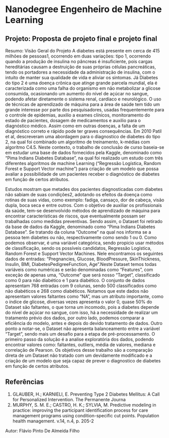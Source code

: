 
# Nanodegree Engenheiro de Machine Learning
## Projeto: Proposta de projeto final e projeto final




Resumo: Visão Geral do Projeto
A diabetes está presente em cerca de 415 milhões de pessoas1, ocorrendo em duas variações: tipo 1, ocorrendo quando a produção de insulina no pâncreas é insuficiente, pois cargas hereditárias causam a destruição de suas próprias células pancreáticas, tendo  os portadores a necessidade da administração de insulina, com o intuito de manter sua qualidade de vida e aliviar os sintomas. Já Diabetes do tipo 2 é uma doença crônica que atinge grande parcela mundial, ela é caracterizada como uma falha do organismo em não metabolizar a glicose consumida, ocasionando um aumento do nível de açúcar no sangue, podendo afetar diretamente o sistema renal, cardíaco e neurológico. O uso de técnicas de aprendizado de máquina para a área de saúde tem tido um grande interesse por parte dos pesquisadores, usadas frequentemente para o controle de epidemias, auxilio a exames clínicos, monitoramento do estado de pacientes, dosagem de medicamentos e auxilio para o diagnóstico médico. Assim como em outras doenças, a falta de um diagnóstico correto e rápido pode ter graves consequências. Em 2010 Patil et al, descreveram uma abordagem para o diagnostico de diabetes do tipo 2, na qual foi combinado um algoritmo de treinamento,  k-médias com algoritmo C4.5. Neste contexto, o trabalho de conclusão de curso baseia-se em estudar uma base de dados fornecidos pela Kaggle, denominado como “Pima Indians Diabetes Database”, na qual foi realizado um estudo com três diferentes algoritmos de machine Learning (“Regressão Logística, Random Forest e Support Vector machine”) para criação de um modelo que possa avaliar a possibilidade de um pacientes receber o diagnóstico de diabetes em função de certos atributos.


Estudos mostram que metades dos pacientes diagnosticadas com diabetes não sabiam de suas condições2, adotando os efeitos da doença como rotinas de suas vidas, como exemplo: fadiga, cansaço, dor de cabeça, visão dupla, boca seca e entre outros.  Com o objetivo de auxiliar os profissionais da saúde, tem-se desenvolvido métodos de aprendizado de máquina para encontrar características de riscos, que eventualmente possam ser trabalhadas como medidas preventivas. Sendo assim, o Dataset foi retirado da base de dados da Kaggle, denominado como “Pima Indians Diabetes Database”. Se tratando da coluna “Outcome” na qual nos informa se a pessoa tem diabetes ou não, respectivamente como sendo 1 ou 0. Como podemos observar, é uma variável categórica, sendo propicio usar métodos de classificação, sendo os possíveis candidatos, Regressão Logística, Random Forest e Support Vector Machines. Nele encontramos os seguintes dados de entradas: “Pregnancies, Glucose, BloodPressure, SkinThickness, Insulin, BMI, DiabetesPedigreeFunction, Age”.Neste Dataset temos todas variáveis como numéricas e serão denominadas como “Features”, com exceção de apenas uma, “Outcome” que será nosso “Target”, classificado como 0 para não diabético e 1 para diabético. O conjunto de dados apresentam 768 entradas com 9 colunas, sendo 500 classificados como não diabéticos e 268 como diabéticos. Notamos que este dados não apresentam valores faltantes como “NA”, mas um atributo importante, como o índice de glicose, diversas vezes apresenta o valor 0, quase 50% do Dataset são faltantes, o que torna um incomodo, pois a diabetes depende do nível de açúcar no sangue, com isso, há a necessidade de realizar um tratamento prévio dos dados, por outro lado, podemos comparar a eficiência do modelo, antes e depois do devido tratamento de dados. Outro ponto a notar-se, o Dataset não apresenta balanceamento entre a variável “Target”, sendo mais um desafio para a etapa de pré-processamento. O primeiro passo da solução é a analise exploratória dos dados, podendo encontrar valores como: faltantes, outliers, média de valores, mediana e correlação de Pearson. Os objetivos desse trabalho são a comparação direta de um Dataset não tratado com um devidamente modificado e a criação de um modelo que seja capaz de prever o diagnostico de diabetes em função de certos atributos.

## Referências
1.	GLAUBER, H.; KARNIELI, E. Preventing Type 2 Diabetes Mellitus: A Call for Personalized Intervention. The Permanente Journa
2.	MURPHY, S. M. E.; CASTRO, H. K.; SYLVIA, M. Predictive modeling in practice: improving the participant identification process for care management programs using condition-specific cut points. Population health management. v.14, n.4, p. 205-2 



Autor: Flávio Pinto De Almeida Filho


```python

```
